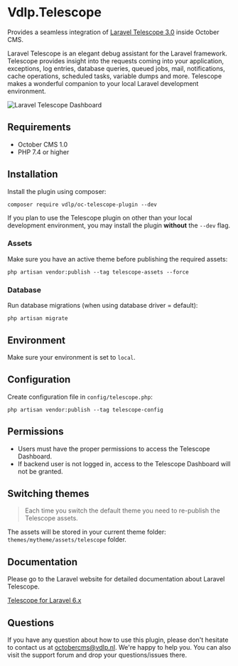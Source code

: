 # Vdlp.Telescope

Provides a seamless integration of [Laravel Telescope 3.0](https://laravel.com/docs/6.x/telescope) inside October CMS.

Laravel Telescope is an elegant debug assistant for the Laravel framework. Telescope provides insight into the requests coming into your application, exceptions, log entries, database queries, queued jobs, mail, notifications, cache operations, scheduled tasks, variable dumps and more. Telescope makes a wonderful companion to your local Laravel development environment.

![Laravel Telescope Dashboard](https://plugins.vdlp.nl/octobercms/oc-telescope-plugin/dashboard.png)

## Requirements

- October CMS 1.0
- PHP 7.4 or higher

## Installation

Install the plugin using composer:

```
composer require vdlp/oc-telescope-plugin --dev
```

If you plan to use the Telescope plugin on other than your local development environment, you may install the plugin **without** the `--dev` flag.

### Assets

Make sure you have an active theme before publishing the required assets:

```
php artisan vendor:publish --tag telescope-assets --force
```

### Database

Run database migrations (when using database driver = default):

```
php artisan migrate
```

## Environment

Make sure your environment is set to `local`.

## Configuration

Create configuration file in `config/telescope.php`:

```
php artisan vendor:publish --tag telescope-config
```

## Permissions

- Users must have the proper permissions to access the Telescope Dashboard.
- If backend user is not logged in, access to the Telescope Dashboard will not be granted.

## Switching themes

> Each time you switch the default theme you need to re-publish the Telescope assets.

The assets will be stored in your current theme folder: `themes/mytheme/assets/telescope` folder.

## Documentation

Please go to the Laravel website for detailed documentation about Laravel Telescope.

[Telescope for Laravel 6.x](https://laravel.com/docs/6.x/telescope)

## Questions

If you have any question about how to use this plugin, please don't hesitate to contact us at [octobercms@vdlp.nl](mailto:octobercms@vdlp.nl). We're
happy to help you. You can also visit the support forum and drop your questions/issues there.
